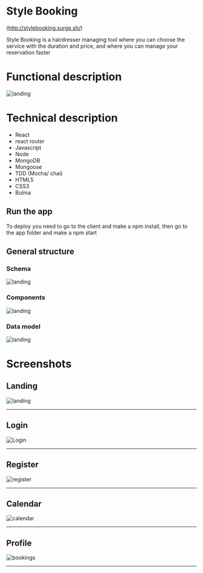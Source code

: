 # Style Booking 

(http://stylebooking.surge.sh/)

Style Booking is a hairdresser managing tool where you can choose the service with the duration and price, and where you can manage your reservation faster


# Functional description


![landing](images/functionalDescription.png)

# Technical description

* React
* react router
* Javascript
* Node
* MongoDB
* Mongoose
* TDD (Mocha/ chai)
* HTML5
* CSS3
* Bulma

## Run the app

To deploy you need to go to the client and make a npm install, then go to the app folder and make a npm start

## General structure

### Schema
![landing](images/schemas.png)

### Components
![landing](images/components.png)

### Data model
![landing](images/dataModel.png)

# Screenshots 

## Landing
![landing](images/landing.png)

------------------
## Login
![Login](images/login.png)

------------------
## Register
![register](images/register.png)

------------------
## Calendar
![calendar](images/calendar.png)

------------------
## Profile
![bookings](images/bookings.png)

------------------




